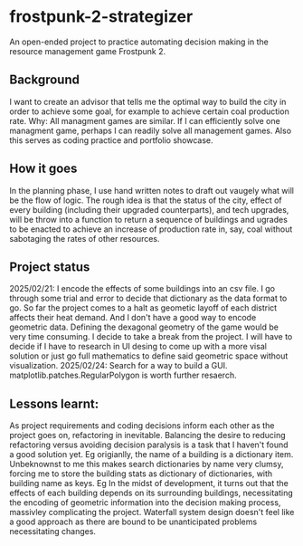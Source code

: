 # frostpunk-2-strategizer
 An open-ended project to practice automating decision making in the resource management game Frostpunk 2.

## Background
I want to create an advisor that tells me the optimal way to build the city in order to achieve some goal, for example to achieve certain coal production rate. Why: All managment games are similar. If I can efficiently solve one managment game, perhaps I can readily solve all management games. Also this serves as coding practice and portfolio showcase.

## How it goes
In the planning phase, I use hand written notes to draft out vaugely what will be the flow of logic. The rough idea is that the status of the city, effect of every building (including their upgraded counterparts), and tech upgrades, will be throw into a function to return a sequence of buildings and ugrades to be enacted to achieve an increase of production rate in, say, coal without sabotaging the rates of other resources.

## Project status
2025/02/21: I encode the effects of some buildings into an csv file. I go through some trial and error to decide that dictionary as the data format to go. So far the project comes to a halt as geometic layoff of each district affects their heat demand. And I don't have a good way to encode geometric data. Defining the dexagonal geometry of the game would be very time consuming. I decide to take a break from the project. I will have to decide if I have to research in UI desing to come up with a more visal solution or just go full mathematics to define said geometric space without visualization.
2025/02/24: Search for a way to build a GUI. matplotlib.patches.RegularPolygon is worth further resaerch.

## Lessons learnt:
As project requirements and coding decisions inform each other as the project goes on, refactoring in inevitable. Balancing the desire to reducing refactoring versus avoiding decision paralysis is a task that I haven't found a good solution yet.
Eg origianlly, the name of a building is a dictionary item. Unbeknownst to me this makes search dictionaries by name very clumsy, forcing me to store the building stats as dictionary of dictionaries, with building name as keys.
Eg In the midst of development, it turns out that the effects of each building depends on its surrounding buildings, necessitating the encoding of geometric information into the decision making process, massivley complicating the project.
Waterfall system design doesn't feel like a good approach as there are bound to be unanticipated problems necessitating changes.


